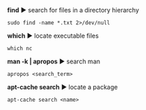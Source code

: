 __find__   :arrow_forward:
search for files in a directory hierarchy

```
sudo find -name *.txt 2>/dev/null
```

__which__ :arrow_forward: locate executable files

```
which nc
```

__man -k | apropos__ :arrow_forward: search man
```
apropos <search_term>
```

__apt-cache search__ :arrow_forward: locate a package
```
apt-cache search <name>
```